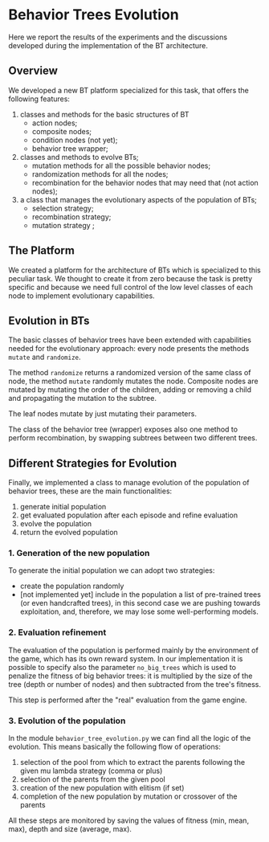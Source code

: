 # Behavior Trees Evolution

Here we report the results of the experiments and the discussions developed during the implementation of the BT architecture.

## Overview

We developed a new BT platform specialized for this task, that offers the following features:

1. classes and methods for the basic structures of BT
    - action nodes;
    - composite nodes;
    - condition nodes (not yet);
    - behavior tree wrapper;
2. classes and methods to evolve BTs;
    - mutation methods for all the possible behavior nodes;
    - randomization methods for all the nodes;
    - recombination for the behavior nodes that may need that (not action nodes);
3. a class that manages the evolutionary aspects of the population of BTs;
    - selection strategy;
    - recombination strategy;
    - mutation strategy
;
## The Platform

We created a platform for the architecture of BTs which is specialized to this peculiar task. We thought to create it from zero because the task is pretty specific and because we need full control of the low level classes of each node to implement evolutionary capabilities.

## Evolution in BTs

The basic classes of behavior trees have been extended with capabilities needed for the evolutionary approach: every node presents the methods `mutate` and `randomize`.

The method `randomize` returns a randomized version of the same class of node, the method `mutate` randomly mutates the node.
Composite nodes are mutated by mutating the order of the children, adding or removing a child and propagating the mutation to the subtree.

The leaf nodes mutate by just mutating their parameters.

The class of the behavior tree (wrapper) exposes also one method to perform recombination, by swapping subtrees between two different trees.

## Different Strategies for Evolution

Finally, we implemented a class to manage evolution of the population of behavior trees, these are the main functionalities:

1. generate initial population
2. get evaluated population after each episode and refine evaluation
3. evolve the population
4. return the evolved population

### 1. Generation of the new population

To generate the initial population we can adopt two strategies:

- create the population randomly
- [not implemented yet] include in the population a list of pre-trained trees (or even handcrafted trees), in this second case we are pushing towards exploitation, and, therefore, we may lose some well-performing models.

### 2. Evaluation refinement

The evaluation of the population is performed mainly by the environment of the game, which has its own reward system.
In our implementation it is possible to specify also the parameter `no_big_trees` which is used to penalize the fitness of big behavior trees: it is multiplied by the size of the tree (depth or number of nodes) and then subtracted from the tree's fitness.

This step is performed after the "real" evaluation from the game engine.

### 3. Evolution of the population

In the module `behavior_tree_evolution.py` we can find all the logic of the evolution. This means basically the following flow of operations:

1. selection of the pool from which to extract the parents following the given mu lambda strategy (comma or plus)
2. selection of the parents from the given pool
3. creation of the new population with elitism (if set)
4. completion of the new population by mutation or crossover of the parents

All these steps are monitored by saving the values of fitness (min, mean, max), depth and size (average, max).
